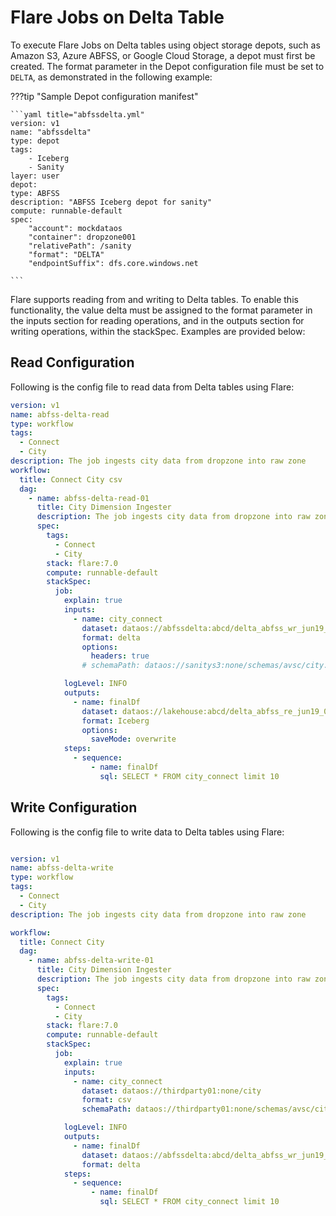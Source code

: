 # Flare Jobs on Delta Table

To execute Flare Jobs on Delta tables using object storage depots, such as Amazon S3, Azure ABFSS, or Google Cloud Storage, a depot must first be created. The format parameter in the Depot configuration file must be set to `DELTA`, as demonstrated in the following example:

???tip "Sample Depot configuration manifest"

    ```yaml title="abfssdelta.yml"
    version: v1
    name: "abfssdelta"
    type: depot
    tags:
        - Iceberg
        - Sanity
    layer: user
    depot:
    type: ABFSS
    description: "ABFSS Iceberg depot for sanity"
    compute: runnable-default
    spec:
        "account": mockdataos
        "container": dropzone001
        "relativePath": /sanity
        "format": "DELTA"
        "endpointSuffix": dfs.core.windows.net

    ```



Flare supports reading from and writing to Delta tables. To enable this functionality, the value delta must be assigned to the format parameter in the inputs section for reading operations, and in the outputs section for writing operations, within the stackSpec. Examples are provided below:

## Read Configuration

Following is the config file to read data from Delta tables using Flare:

```yaml
version: v1
name: abfss-delta-read
type: workflow
tags:
  - Connect
  - City
description: The job ingests city data from dropzone into raw zone
workflow:
  title: Connect City csv
  dag:
    - name: abfss-delta-read-01
      title: City Dimension Ingester
      description: The job ingests city data from dropzone into raw zone
      spec:
        tags:
          - Connect
          - City
        stack: flare:7.0
        compute: runnable-default
        stackSpec:
          job:
            explain: true
            inputs:
              - name: city_connect
                dataset: dataos://abfssdelta:abcd/delta_abfss_wr_jun19_01?acl=rw
                format: delta
                options:
                  headers: true                
                # schemaPath: dataos://sanitys3:none/schemas/avsc/city.avsc

            logLevel: INFO
            outputs:
              - name: finalDf
                dataset: dataos://lakehouse:abcd/delta_abfss_re_jun19_01?acl=rw
                format: Iceberg
                options:
                  saveMode: overwrite
            steps:
              - sequence:
                  - name: finalDf
                    sql: SELECT * FROM city_connect limit 10

```


## Write Configuration

Following is the config file to write data to Delta tables using Flare:

```yaml

version: v1
name: abfss-delta-write
type: workflow
tags:
  - Connect
  - City
description: The job ingests city data from dropzone into raw zone

workflow:
  title: Connect City
  dag:
    - name: abfss-delta-write-01
      title: City Dimension Ingester
      description: The job ingests city data from dropzone into raw zone
      spec:
        tags:
          - Connect
          - City
        stack: flare:7.0
        compute: runnable-default
        stackSpec:
          job:
            explain: true
            inputs:
              - name: city_connect
                dataset: dataos://thirdparty01:none/city
                format: csv
                schemaPath: dataos://thirdparty01:none/schemas/avsc/city.avsc

            logLevel: INFO
            outputs:
              - name: finalDf
                dataset: dataos://abfssdelta:abcd/delta_abfss_wr_jun19_01?acl=rw
                format: delta
            steps:
              - sequence:
                  - name: finalDf
                    sql: SELECT * FROM city_connect limit 10

```
